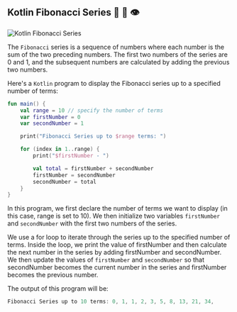 ## Kotlin Fibonacci Series 🎳 🤯 👁️

![Kotlin Fibonacci Series](https://kotlinlang.org/assets/images/open-graph/general.png)

The `Fibonacci` series is a sequence of numbers where each number is the sum of the two preceding numbers. The first two numbers of the series are 0 and 1, and the subsequent numbers are calculated by adding the previous two numbers.

Here's a `Kotlin` program to display the Fibonacci series up to a specified number of terms:

```kotlin
fun main() {
    val range = 10 // specify the number of terms
    var firstNumber = 0
    var secondNumber = 1

    print("Fibonacci Series up to $range terms: ")

    for (index in 1..range) {
        print("$firstNumber - ")

        val total = firstNumber + secondNumber
        firstNumber = secondNumber
        secondNumber = total
    }
}
```
In this program, we first declare the number of terms we want to display (in this case, range is set to 10). We then initialize two variables `firstNumber` and `secondNumber` with the first two numbers of the series.

We use a for loop to iterate through the series up to the specified number of terms. Inside the loop, we print the value of firstNumber and then calculate the next number in the series by adding firstNumber and secondNumber. We then update the values of `firstNumber` and `secondNumber` so that secondNumber becomes the current number in the series and firstNumber becomes the previous number.

The output of this program will be:

```kotlin
Fibonacci Series up to 10 terms: 0, 1, 1, 2, 3, 5, 8, 13, 21, 34, 
```